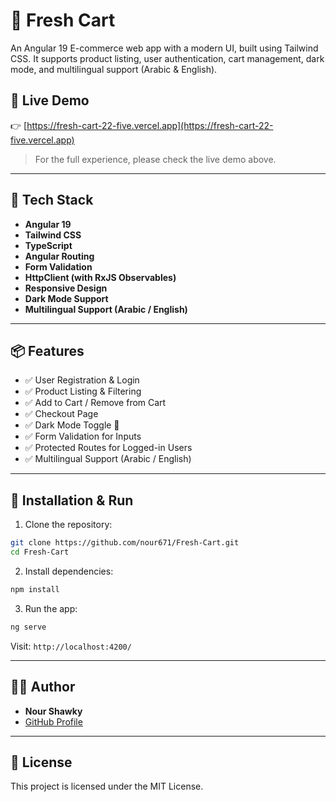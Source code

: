 
# 🛒 Fresh Cart

An Angular 19 E-commerce web app with a modern UI, built using Tailwind CSS. It supports product listing, user authentication, cart management, dark mode, and multilingual support (Arabic & English).

## 🚀 Live Demo

👉 [https://fresh-cart-22-five.vercel.app](https://fresh-cart-22-five.vercel.app)

> For the full experience, please check the live demo above.

---

## 🧰 Tech Stack

- **Angular 19**
- **Tailwind CSS**
- **TypeScript**
- **Angular Routing**
- **Form Validation**
- **HttpClient (with RxJS Observables)**
- **Responsive Design**
- **Dark Mode Support**
- **Multilingual Support (Arabic / English)**

---

## 📦 Features

- ✅ User Registration & Login  
- ✅ Product Listing & Filtering  
- ✅ Add to Cart / Remove from Cart  
- ✅ Checkout Page  
- ✅ Dark Mode Toggle 🌙  
- ✅ Form Validation for Inputs  
- ✅ Protected Routes for Logged-in Users  
- ✅ Multilingual Support (Arabic / English)

---

## 🔧 Installation & Run

1. Clone the repository:

```bash
git clone https://github.com/nour671/Fresh-Cart.git
cd Fresh-Cart
```

2. Install dependencies:

```bash
npm install
```

3. Run the app:

```bash
ng serve
```

Visit: `http://localhost:4200/`

---

## 👩‍💻 Author

- **Nour Shawky**  
- [GitHub Profile](https://github.com/nour671)

---

## 📜 License

This project is licensed under the MIT License.
 
